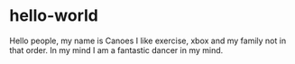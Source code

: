 # hello-world
Hello people, my name is Canoes I like exercise, xbox and my family not in that order.
In my mind I am a fantastic dancer in my mind.
